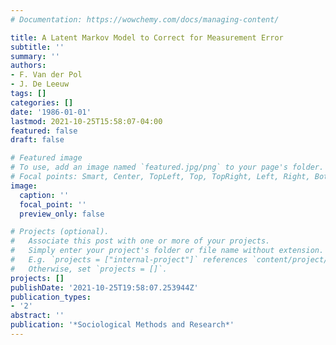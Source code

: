 ```yaml
---
# Documentation: https://wowchemy.com/docs/managing-content/

title: A Latent Markov Model to Correct for Measurement Error
subtitle: ''
summary: ''
authors:
- F. Van der Pol
- J. De Leeuw
tags: []
categories: []
date: '1986-01-01'
lastmod: 2021-10-25T15:58:07-04:00
featured: false
draft: false

# Featured image
# To use, add an image named `featured.jpg/png` to your page's folder.
# Focal points: Smart, Center, TopLeft, Top, TopRight, Left, Right, BottomLeft, Bottom, BottomRight.
image:
  caption: ''
  focal_point: ''
  preview_only: false

# Projects (optional).
#   Associate this post with one or more of your projects.
#   Simply enter your project's folder or file name without extension.
#   E.g. `projects = ["internal-project"]` references `content/project/deep-learning/index.md`.
#   Otherwise, set `projects = []`.
projects: []
publishDate: '2021-10-25T19:58:07.253944Z'
publication_types:
- '2'
abstract: ''
publication: '*Sociological Methods and Research*'
---
```

